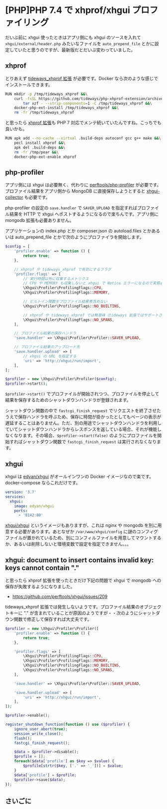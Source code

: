 # [PHP]PHP 7.4 で xhprof/xhgui プロファイリング

だいぶ前に xhgui 使ったときはアプリ側にも xhgui のソースを入れて `xhgui/external/header.php` みたいなファイルを `auto_prepend_file` とかに設定していたと思うのですが、最新版だとだいぶ変わっていました。

## xhprof

とりあえず [tideways_xhprof 拡張](https://github.com/tideways/php-xhprof-extension) が必要です。Docker なら次のような感じでインストールできます。

```sh
RUN mkdir -p /tmp/tideways_xhprof &&\
    curl -fsSL https://github.com/tideways/php-xhprof-extension/archive/v5.0.2.tar.gz |\
        tar xzf - --strip-components=1 -C /tmp/tideways_xhprof &&\
    docker-php-ext-install /tmp/tideways_xhprof &&\
    rm -fr /tmp/tideways_xhprof
```

と思ったら [xhprof 拡張](https://pecl.php.net/package/xhprof)も PHP 7 対応でメンテ続いていたんですね。こっちでも良いかも。

```sh
RUN apk add --no-cache --virtual .build-deps autoconf gcc g++ make &&\
    pecl install xhprof &&\
    apk del .build-deps &&\
    rm -fr /tmp/pear &&\
    docker-php-ext-enable xhprof
```

## php-profiler

アプリ側には xhgui は必要無く、代わりに [perftools/php-profiler](https://packagist.org/packages/perftools/php-profiler) が必要です。プロファイル結果をアプリ側から MongoDB に直接保存しようとすると [xhgui-collector](https://packagist.org/packages/perftools/xhgui-collector) も必要です。

php-profiler の設定の `save.handler` で `SAVER_UPLOAD` を指定すればプロファイル結果を HTTP で xhgui へポストするようになるので楽ちんです。アプリ側に mongodb 拡張も必要ありません。

アプリケーションの index.php とか composer.json の autoload.files とかあるいは auto_prepend_file とかで次のようにプロファイラを開始します。

```php
$config = [
    'profiler.enable' => function () {
        return true;
    },

    // xhprof や tideways_xhprof で有効にするフラグ
    'profiler.flags' => [
        // 実行時間以外に収集するメトリクス
        // CPU や MEMORY も収集しないと xhgui で Notice エラーになるので実質必須
        \Xhgui\Profiler\ProfilingFlags::CPU,
        \Xhgui\Profiler\ProfilingFlags::MEMORY,

        // ビルトイン関数をプロファイル結果煮含めない
        \Xhgui\Profiler\ProfilingFlags::NO_BUILTINS,

        // xhprof や tideways_xhprof では無意味（tideways 拡張ではサポートされているらしい）
        \Xhgui\Profiler\ProfilingFlags::NO_SPANS,
    ],

    // プロファイル結果の保存ハンドラ
    'save.handler' => \Xhgui\Profiler\Profiler::SAVER_UPLOAD,

    // プロファイル結果のアップロード先
    'save.handler.upload' => [
        // xhgui の URL を指定する
        'uri' => 'http://xhgui/run/import',
    ],
];

$profiler = new \Xhgui\Profiler\Profiler($config);
$profiler->start();
```

`$profiler->start()` でプロファイルが開始されつつ、プロファイルを停止して結果を保存するためのシャットダウンハンドラが登録されます。

シャットダウン関数の中で `fastcgi_finish_request` でリクエストを終了させたうえで保存ハンドラを呼ぶため、保存に時間が掛かったとしてもページの表示が遅延することはありません。ただ、別の用途でシャットダウンハンドラを利用していてシャットダウンハンドラからレスポンスを返している場合、それが機能しなくなります。その場合、`$profiler->start(false)` のようにプロファイルを開始すればシャットダウン関数で `fastcgi_finish_request` は実行されなくなります。

## xhgui

xhgui は [edyan/xhgui](https://hub.docker.com/r/edyan/xhgui/) がオールインワンの Docker イメージなので楽です。docker-compose ならこれだけです。

```yaml
version: '3.7'
services:
  xhgui:
    image: edyan/xhgui
    ports:
      - '8142:80'
```

[xhgui/xhgui](https://hub.docker.com/r/xhgui/xhgui) というイメージもありますが、これは nginx や mongodb を別に用意する必要があります。あとなぜか `/var/www/xhgui/config` に謎のコンフィグファイルが置かれているため、別にコンフィルファイルを用意してマウントするか、あるいは削除しないと環境変数で設定を指定できません。。。

## xhgui: document to insert contains invalid key: keys cannot contain "."


と思ったら xhprof 拡張を使ったときだけ下記の問題で xhgui で mongodb への保存が失敗するようになりました。

- https://github.com/perftools/xhgui/issues/209

tideways_xhprof 拡張では発生しないようです。プロファイル結果のオブジェクトキーに "." が含まれていることが原因のようですが・・次のようにシャットダウン関数で修正して保存すれば大丈夫です。

```php
$profiler = new \Xhgui\Profiler\Profiler([
    'profiler.enable' => function () {
        return true;
    },

    'profiler.flags' => [
        \Xhgui\Profiler\ProfilingFlags::CPU,
        \Xhgui\Profiler\ProfilingFlags::MEMORY,
        \Xhgui\Profiler\ProfilingFlags::NO_BUILTINS,
        \Xhgui\Profiler\ProfilingFlags::NO_SPANS,
    ],

    'save.handler' => \Xhgui\Profiler\Profiler::SAVER_UPLOAD,

    'save.handler.upload' => [
        'uri' => 'http://xhgui/run/import',
    ],
]);

$profiler->enable();

register_shutdown_function(function () use ($profiler) {
    ignore_user_abort(true);
    session_write_close();
    flush();
    fastcgi_finish_request();

    $data = $profiler->disable();
    $profile = [];
    foreach($data['profile'] as $key => $value) {
        $profile[strtr($key, ['.' => '_'])] = $value;
    }
    $data['profile'] = $profile;
    $profiler->save($data);
});
```

## さいごに
